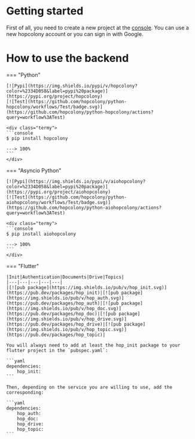 # Getting started

First of all, you need to create a new project at the [console](https://console.hopcolony.io). You can use a new hopcolony account or you can sign in with Google.

# How to use the backend

=== "Python"

    [![Pypi](https://img.shields.io/pypi/v/hopcolony?color=%2334D058&label=pypi%20package)](https://pypi.org/project/hopcolony)
    [![Test](https://github.com/hopcolony/python-hopcolony/workflows/Test/badge.svg)](https://github.com/hopcolony/python-hopcolony/actions?query=workflow%3ATest)

    <div class="termy">
    ```console
    $ pip install hopcolony

    ---> 100%
    ```
    </div>

=== "Asyncio Python"

    [![Pypi](https://img.shields.io/pypi/v/aiohopcolony?color=%2334D058&label=pypi%20package)](https://pypi.org/project/aiohopcolony)
    [![Test](https://github.com/hopcolony/python-aiohopcolony/workflows/Test/badge.svg)](https://github.com/hopcolony/python-aiohopcolony/actions?query=workflow%3ATest)

    <div class="termy">
    ```console
    $ pip install aiohopcolony

    ---> 100%
    ```
    </div>

=== "Flutter"

    |Init|Authentication|Documents|Drive|Topics|
    |---|---|---|---|---|
    |[![pub package](https://img.shields.io/pub/v/hop_init.svg)](https://pub.dev/packages/hop_init)|[![pub package](https://img.shields.io/pub/v/hop_auth.svg)](https://pub.dev/packages/hop_auth)|[![pub package](https://img.shields.io/pub/v/hop_doc.svg)](https://pub.dev/packages/hop_doc)|[![pub package](https://img.shields.io/pub/v/hop_drive.svg)](https://pub.dev/packages/hop_drive)|[![pub package](https://img.shields.io/pub/v/hop_topic.svg)](https://pub.dev/packages/hop_topic)|

    You will always need to add at least the hop_init package to your flutter project in the `pubspec.yaml`:

    ```yaml
    dependencies:
        hop_init:
    ```

    Then, depending on the service you are willing to use, add the corresponding:

    ```yaml
    dependencies:
        hop_auth:
        hop_doc:
        hop_drive:
        hop_topic:
    ```